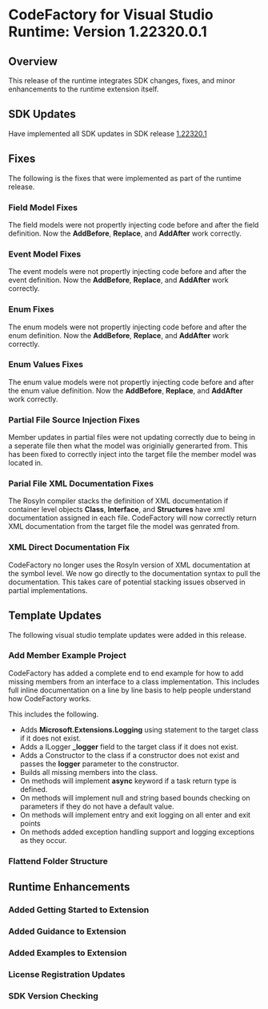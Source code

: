 # CodeFactory for Visual Studio Runtime: Version 1.22320.0.1

## Overview 
This release of the runtime integrates SDK changes, fixes, and minor enhancements to the runtime extension itself.

## SDK Updates
Have implemented all SDK updates in SDK release [1.22320.1](../sdk/1.22320.1.md)

## Fixes
The following is the fixes that were implemented as part of the runtime release.

### Field Model Fixes
The field models were not propertly injecting code before and after the field definition. Now the **AddBefore**, **Replace**, and **AddAfter** work correctly.

### Event Model Fixes
The event models were not propertly injecting code before and after the event definition. Now the **AddBefore**, **Replace**, and **AddAfter** work correctly.

### Enum Fixes
The enum models were not propertly injecting code before and after the enum definition. Now the **AddBefore**, **Replace**, and **AddAfter** work correctly.

### Enum Values Fixes
The enum value models were not propertly injecting code before and after the enum value definition. Now the **AddBefore**, **Replace**, and **AddAfter** work correctly.

### Partial File Source Injection Fixes
Member updates in partial files were not updating correctly due to being in a seperate file then what the model was originially generarted from. This has been fixed to correctly inject into the target file the member model was located in. 

### Parial File XML Documentation Fixes
The Rosyln compiler stacks the definition of XML documentation if container level objects **Class**, **Interface**, and **Structures** have xml documentation assigned in each file. CodeFactory will now correctly return XML documentation from the target file the model was genrated from. 

### XML Direct Documentation Fix
CodeFactory no longer uses the Rosyln version of XML documentation at the symbol level. We now go directly to the documentation syntax to pull the documentation. This takes care of potential stacking issues observed in partial implementations. 

## Template Updates
The following visual studio template updates were added in this release.

### Add Member Example Project
CodeFactory has added a complete end to end example for how to add missing members from an interface to a class implementation. This includes full inline documentation on a line by line basis to help people understand how CodeFactory works.

This includes the following.
- Adds **Microsoft.Extensions.Logging** using statement to the target class if it does not exist.
- Adds a ILogger **_logger** field to the target class if it does not exist. 
- Adds a Constructor to the class if a constructor does not exist and passes the **logger** parameter to the constructor.
- Builds all missing members into the class.
- On methods will implement **async** keyword if a task return type is defined.
- On methods will implement null and string based bounds checking on parameters if they do not have a default value.
- On methods will implement entry and exit logging on all enter and exit points
- On methods added exception handling support and logging exceptions as they occur. 


### Flattend Folder Structure

## Runtime Enhancements

### Added Getting Started to Extension

### Added Guidance to Extension

### Added Examples to Extension

### License Registration Updates

### SDK Version Checking





